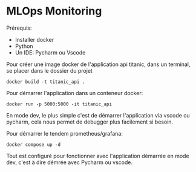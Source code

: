 # MLOps Monitoring

Prérequis:
- Installer docker
- Python
- Un IDE: Pycharm ou Vscode

Pour créer une image docker de l'application api titanic, dans un terminal, se placer dans le dossier du projet

```
docker build -t titanic_api . 
```

Pour démarrer l'application dans un conteneur docker:

```
docker run -p 5000:5000 -it titanic_api
```

En mode dev, le plus simple c'est de démarrer l'application via vscode ou pycharm, cela nous permet de debugger plus facilement si besoin.

Pour démarrer le tendem prometheus/grafana:

```
docker compose up -d
```

Tout est configuré pour fonctionner avec l'application démarrée en mode dev, c'est à dire démrée avec Pycharm ou vscode.
